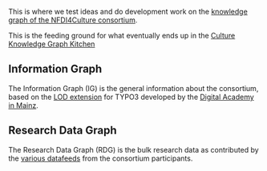 This is where we test ideas and do development work on the [knowledge graph of the NFDI4Culture consortium](https://nfdi4culture.de/resources/knowledge-graph.html).

This is the feeding ground for what eventually ends up in the [Culture Knowledge Graph Kitchen](https://gitlab.rlp.net/adwmainz/nfdi4culture/knowledge-graph/culture-kg-kitchen/)

## Information Graph

The Information Graph (IG) is the general information about the consortium, based on the [LOD extension](https://github.com/digicademy/lod) for TYPO3 developed by the [Digital Academy in Mainz](https://www.adwmainz.de/digitalitaet/digitale-akademie.html).

## Research Data Graph

The Research Data Graph (RDG) is the bulk research data as contributed by the [various datafeeds](https://nfdi4culture.de/go/sparql-data-portals) from the consortium participants.
